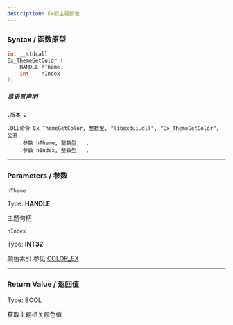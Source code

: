 ```yaml
---
description: Ex取主题颜色
---
```


### Syntax / 函数原型

```C++
int __stdcall 
Ex_ThemeGetColor (
    HANDLE hTheme,
    int    nIndex
);
```

##### 易语言声明

```Elang
.版本 2

.DLL命令 Ex_ThemeGetColor, 整数型, "libexdui.dll", "Ex_ThemeGetColor", 公开, 
    .参数 hTheme, 整数型,  , 
    .参数 nIndex, 整数型,  , 
```

---

### Parameters / 参数

`hTheme`

Type: **HANDLE**

主题句柄

`nIndex`

Type: **INT32**

颜色索引 参见 [COLOR_EX](../../const/COLOR_EX)

---

### Return Value / 返回值

Type: BOOL

获取主题相关颜色值
